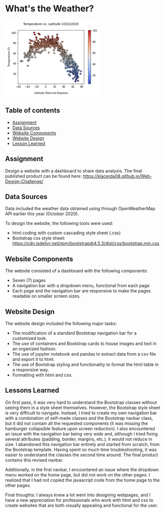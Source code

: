 # What's the Weather?

![Title](assets/images/Fig1_temp_latitude.png)

## Table of contents
* [Assignment](#assignment)
* [Data Sources](#data_sources)
* [Website Components](#components)
* [Website Design](#design)
* [Lesson Learned](#lessons)

## Assignment
Design a website with a dashboard to share data analysis. 
The final published product can be found here: https://klacerda08.github.io/Web-Design-Challenge/ 

## Data Sources
Data included the weather data obtained using through OpenWeatherMap API earlier this year (October 2020).  

To design the website, the following tools were used: 
- html coding with custom cascading style sheet (.css)
- Bootstrap css style sheet:  https://cdn.jsdelivr.net/npm/bootstrap@4.5.3/dist/css/bootstrap.min.css

## Website Components

The website consisted of a dashboard with the following components: 
- Seven (7) pages
- A navigation bar with a dropdown menu, functional from each page
- Each page and the navigation bar are responsive to make the pages readable on smaller screen sizes.  

## Website Design
The website design included the following major tasks:
- The modification of a standard Bootstrap navigation bar for a customized look. 
- The use of containers and Bootstrap cards to house images and text in an organized fashion.
- The use of jupyter notebook and pandas to extract data from a csv file and export it to html.
- The use of Bootstrap styling and functionality to format the html table in a responsive way.
- Formatting with html and css.  

## Lessons Learned
On first pass, it was very hard to understand the Bootstrap classes without seeing them in a style sheet
themselves. However, the Bootstrap style sheet is very difficult to navigate.  Instead, I tried to create 
my own navigation bar with a combination of self-made classes and the Bootstrap navbar class, but it did 
not contain all the requested components (it was missing the hamburger collapsible feature upon screen 
reduction). I also encountered an issue with the navigation bar being very wide and, although I tried 
fixing several attributes (padding, border, margins, etc.), it would not reduce in size. I abandoned 
this navigation bar entirely and started from scratch, from the Bootstrap template. Having spent so much 
time troubleshooting, it was easier to understand the classes the second time around. The final product 
contains this revised navbar.  

Additionally, in the first navbar, I encountered an issue where the dropdown menu worked on the home
page, but did not work on the other pages. I realized that I had not copied the javascript code from the 
home page to the other pages.  

Final thoughts: I always knew a lot went into designing webpages, and I have a new appreciation for 
professionals who work with html and css to create websites that are both visually appealing and functional 
for the user.  


